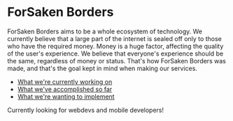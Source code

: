 # ForSaken Borders
ForSaken Borders aims to be a whole ecosystem of technology. We currently believe that a large part of the internet is sealed off only to those who have the required money. Money is a huge factor, affecting the quality of the user's experience. We believe that everyone's experience should be the same, regardless of money or status. That's how ForSaken Borders was made, and that's the goal kept in mind when making our services.

- [What we're currently working on](CurrentProjects.md)
- [What we've accomplished so far](FinalProjects.md)
- [What we're wanting to implement](WishfulProjects.md)

Currently looking for webdevs and mobile developers!